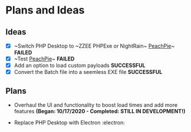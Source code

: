 # Plans and Ideas

## Ideas
- [X] ~Switch PHP Desktop to ~ZZEE PHPExe or NightRain~ [PeachPie](https://www.peachpie.io/)~ **FAILED**
- [X] ~Test [PeachPie](https://www.peachpie.io/)~ **FAILED**
- [X] Add an option to load custom payloads **SUCCESSFUL**
- [X] Convert the Batch file into a seemless EXE file **SUCCESSFUL**

## Plans
- Overhaul the UI and functionality to boost load times and add more features
**(Began: 10/17/2020 - Completed: STILL IN DEVELOPMENT!)**

- Replace PHP Desktop with Electron :electron:
